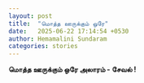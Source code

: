```yaml
---
layout: post
title:  "மொத்த ஊருக்கும் ஒரே"
date:   2025-06-22 17:14:54 +0530
author: Hemamalini Sundaram
categories: stories
---
```


**மொத்த ஊருக்கும் ஒரே அலாரம் - சேவல் !**
